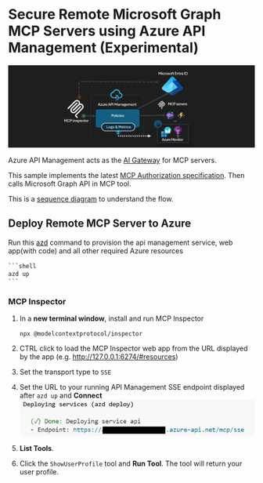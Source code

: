 <!--
---
name: Remote Microsoft Graph MCP using Azure API Management (Experimental)
description: Use Azure API Management as the AI Gateway for MCP Servers, providing tools that calls Microsoft Graph API
page_type: sample
languages:
- dotnet
- bicep
- azdeveloper
products:
- azure-api-management
- microsoft-graph
- azure
urlFragment: remote-mcp-apim-msgraph
---
-->

# Secure Remote Microsoft Graph MCP Servers using Azure API Management (Experimental)

![Diagram](mcp-client-authorization.gif)

Azure API Management acts as the [AI Gateway](https://github.com/Azure-Samples/AI-Gateway) for MCP servers. 

This sample implements the latest [MCP Authorization specification](https://modelcontextprotocol.io/specification/2025-03-26/basic/authorization#2-10-third-party-authorization-flow). Then calls Microsoft Graph API in MCP tool.

This is a [sequence diagram](infra/app/apim-oauth/diagrams/diagrams.md) to understand the flow.

## Deploy Remote MCP Server to Azure

Run this [azd](https://aka.ms/azd) command to provision the api management service, web app(with code) and all other required Azure resources

    ```shell
    azd up
    ```

### MCP Inspector

1. In a **new terminal window**, install and run MCP Inspector

    ```shell
    npx @modelcontextprotocol/inspector
    ```

1. CTRL click to load the MCP Inspector web app from the URL displayed by the app (e.g. http://127.0.0.1:6274/#resources)
1. Set the transport type to `SSE`
1. Set the URL to your running API Management SSE endpoint displayed after `azd up` and **Connect** ![azd up result](azdup.PNG)
1. **List Tools**.  
1. Click the `ShowUserProfile` tool and **Run Tool**. The tool will return your user profile.



